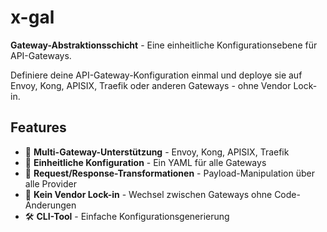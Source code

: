 # x-gal

**Gateway-Abstraktionsschicht** - Eine einheitliche Konfigurationsebene für API-Gateways.

Definiere deine API-Gateway-Konfiguration einmal und deploye sie auf Envoy, Kong, APISIX, Traefik oder anderen Gateways - ohne Vendor Lock-in.

## Features

- 🔄 **Multi-Gateway-Unterstützung** - Envoy, Kong, APISIX, Traefik
- 📝 **Einheitliche Konfiguration** - Ein YAML für alle Gateways
- 🔀 **Request/Response-Transformationen** - Payload-Manipulation über alle Provider
- 🚀 **Kein Vendor Lock-in** - Wechsel zwischen Gateways ohne Code-Änderungen
- 🛠️ **CLI-Tool** - Einfache Konfigurationsgenerierung
